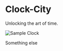 # Clock-City
Unlocking the art of time.





![Sample Clock](https://gist.github.com/EVMlord/e6283d8f97c58e97b5b31d0805ee4041)






Something else
